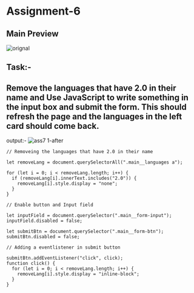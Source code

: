 # Assignment-6
## Main Preview
![orignal](https://user-images.githubusercontent.com/97457589/215985068-64568524-f37c-4ce7-bbc6-648322e51b74.png)


## Task:-
## Remove the languages that have 2.0 in their name and Use JavaScript to write something in the input box and submit the form. This should refresh the page and the languages in the left card should come back.
output:-
![ass7 1-after](https://user-images.githubusercontent.com/97457589/215985637-a61bab86-4fa8-47ac-a11e-0ce27d17c32e.png) 


```
// Removeing the languages that have 2.0 in their name

let removeLang = document.querySelectorAll(".main__languages a");

for (let i = 0; i < removeLang.length; i++) {
  if (removeLang[i].innerText.includes("2.0")) {
    removeLang[i].style.display = "none";
  }
}

// Enable button and Input field

let inputField = document.querySelector(".main__form-input");
inputField.disabled = false;

let submitBtn = document.querySelector(".main__form-btn");
submitBtn.disabled = false;

// Adding a eventlistener in submit button

submitBtn.addEventListener("click", click);
function click() {
  for (let i = 0; i < removeLang.length; i++) {
    removeLang[i].style.display = "inline-block";
  }
}

```


